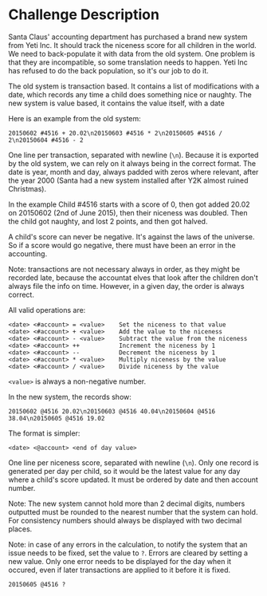 # Challenge Description

Santa Claus' accounting department has purchased a brand new system from Yeti Inc. It should track the niceness score for all children in the world. We need to back-populate it with data from the old system. One problem is that they are incompatible, so some translation needs to happen. Yeti Inc has refused to do the back population, so it's our job to do it.

The old system is transaction based. It contains a list of modifications with a date, which records any time a child does something nice or naughty. The new system is value based, it contains the value itself, with a date

Here is an example from the old system:

`20150602 #4516 + 20.02\n20150603 #4516 * 2\n20150605 #4516 / 2\n20150604 #4516 - 2`
    

One line per transaction, separated with newline (`\n`). Because it is exported by the old system, we can rely on it always being in the correct format. The date is year, month and day, always padded with zeros where relevant, after the year 2000 (Santa had a new system installed after Y2K almost ruined Christmas).

In the example Child #4516 starts with a score of 0, then got added 20.02 on 20150602 (2nd of June 2015), then their niceness was doubled. Then the child got naughty, and lost 2 points, and then got halved.

A child's score can never be negative. It's against the laws of the universe. So if a score would go negative, there must have been an error in the accounting.

Note: transactions are not necessary always in order, as they might be recorded late, because the accountat elves that look after the children don't always file the info on time. However, in a given day, the order is always correct.

All valid operations are:

```
<date> <#account> = <value>    Set the niceness to that value
<date> <#account> + <value>    Add the value to the niceness
<date> <#account> - <value>    Subtract the value from the niceness
<date> <#account> ++           Increment the niceness by 1
<date> <#account> --           Decrement the niceness by 1
<date> <#account> * <value>    Multiply niceness by the value
<date> <#account> / <value>    Divide niceness by the value
``` 

`<value>` is always a non-negative number.


In the new system, the records show:

`20150602 @4516 20.02\n20150603 @4516 40.04\n20150604 @4516 38.04\n20150605 @4516 19.02`
    

The format is simpler:

`<date> <@account> <end of day value>`

One line per niceness score, separated with newline (`\n`). Only one record is generated per day per child, so it would be the latest value for any day where a child's score updated. It must be ordered by date and then account number.

Note: The new system cannot hold more than 2 decimal digits, numbers outputted must be rounded to the nearest number that the system can hold. For consistency numbers should always be displayed with two decimal places.

Note: in case of any errors in the calculation, to notify the system that an issue needs to be fixed, set the value to `?`. Errors are cleared by setting a new value. Only one error needs to be displayed for the day when it occured, even if later transactions are applied to it before it is fixed.

`20150605 @4516 ?`